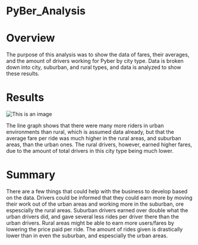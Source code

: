 # PyBer_Analysis

# Overview
The purpose of this analysis was to show the data of fares, their averages, and the amount of drivers
working for Pyber by city type. Data is broken down into city, suburban, and rural types, and 
data is analyzed to show these results.

# Results
![This is an image](https://github.com/sting0312/PyBer_Analysis/analysis/Pyber_fare_summary.png)

The line graph shows that there were many more riders in urban environments than rural, which is 
assumed data already, but that the average fare per ride was much higher in the rural areas, and suburban areas, than 
the urban ones.
The rural drivers, however, earned higher fares, due to the amount of total drivers in this city type being much lower.

# Summary
There are a few things that could help with the business to develop based on the data.
Drivers could be informed that they could earn more by moving their work out of the urban areas and working more in the
suburban, ore espescially the rural areas.
Suburban drivers earned over double what the urban drivers did, and gave several less rides per driver there than the urban drivers.
Rural areas might be able to earn more users/fares by lowering the price paid per ride. The amount of rides given is drastically lower than
in even the suburban, and espescially the urban areas.

